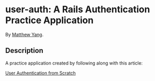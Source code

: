# user-auth:  A Rails Authentication Practice Application

By [Matthew Yang](http://www.matthewgyang.com).

## Description
A practice application created by following along with this article:

[User Authentication from Scratch](http://www.emilyplatzer.io/2014/06/29/user-authentication.html)
